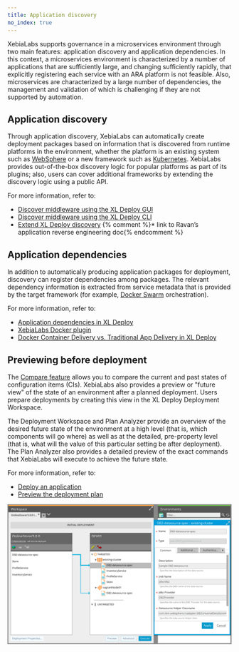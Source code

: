 ```yaml
---
title: Application discovery
no_index: true
---
```


XebiaLabs supports governance in a microservices environment through two main features: application discovery and application dependencies. In this context, a microservices environment is characterized by a number of applications that are sufficiently large, and changing sufficiently rapidly, that explicitly registering each service with an ARA platform is not feasible. Also, microservices are characterized by a large number of dependencies, the management and validation of which is challenging if they are not supported by automation.

## Application discovery

Through application discovery, XebiaLabs can automatically create deployment packages based on information that is discovered from runtime platforms in the environment, whether the platform is an existing system such as [WebSphere](http://www-03.ibm.com/software/products/en/appserv-was) or a new framework such as [Kubernetes](http://kubernetes.io/). XebiaLabs provides out-of-the-box discovery logic for popular platforms as part of its plugins; also, users can cover additional frameworks by extending the discovery logic using a public API.

For more information, refer to:

* [Discover middleware using the XL Deploy GUI](/xl-deploy/how-to/discover-middleware.html)
* [Discover middleware using the XL Deploy CLI](/xl-deploy/how-to/discover-middleware-using-the-xl-deploy-cli.html)
* [Extend XL Deploy discovery](/xl-deploy/concept/discovery-in-the-xl-deploy-generic-plugin.html)
{% comment %}* link to Ravan’s application reverse engineering doc{% endcomment %}

## Application dependencies

In addition to automatically producing application packages for deployment, discovery can register dependencies among packages. The relevant dependency information is extracted from service metadata that is provided by the target framework (for example, [Docker Swarm](https://www.docker.com/products/docker-swarm) orchestration).

For more information, refer to:

* [Application dependencies in XL Deploy](/xl-deploy/concept/application-dependencies-in-xl-deploy.html)
* [XebiaLabs Docker plugin](https://xebialabs.com/plugins/docker)
* [Docker Container Delivery vs. Traditional App Delivery in XL Deploy](https://blog.xebialabs.com/2015/09/16/docker-container-delivery-vs-traditional-app-delivery-in-xl-deploy/)

## Previewing before deployment

The [Compare feature](/xl-deploy/how-to/compare-configuration-items.html) allows you to compare the current and past states of configuration items (CIs). XebiaLabs also provides a preview or "future view" of the state of an environment after a planned deployment. Users prepare deployments by creating this view in the XL Deploy Deployment Workspace.

The Deployment Workspace and Plan Analyzer provide an overview of the desired future state of the environment at a high level (that is, which components will go where) as well as at the detailed, pre-property level (that is, what will the value of this particular setting be after deployment). The Plan Analyzer also provides a detailed preview of the exact commands that XebiaLabs will execute to achieve the future state.

For more information, refer to:

* [Deploy an application](/xl-deploy/how-to/deploy-an-application.html)
* [Preview the deployment plan](/xl-deploy/how-to/preview-the-deployment-plan.html)

![Deployed properties](/xl-deploy/concept/images/deployment-workspace-deployed-properties.png)
